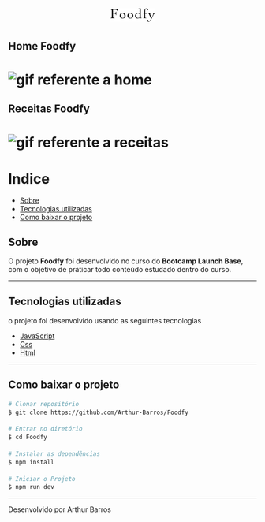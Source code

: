 <h1 align="center">
  <img src="projeto-foodfy/assets/logo.png" alt="Imagem referente a o site">
</h1>

## Home Foodfy

<h1>
  <img src="https://ik.imagekit.io/xlj9cejf8v/home.foodfy_Iej-kMb-9.gif" alt="gif referente a home">
</h1>

## Receitas Foodfy
<h1>
  <img src="https://ik.imagekit.io/xlj9cejf8v/receitas_7iIDQQsGw.gif" alt="gif referente a receitas">
</h1>

# Indice
- [Sobre](#sobre)
- [Tecnologias utilizadas](#tecnologias-utilizadas)
- [Como baixar o projeto](#como-baixar-o-projeto)

## Sobre

O projeto **Foodfy** foi desenvolvido no curso do **Bootcamp Launch Base**, com o objetivo de práticar todo conteúdo estudado dentro do curso. 

---

## Tecnologias utilizadas

o projeto foi desenvolvido usando as seguintes tecnologias

- [JavaScript](https://developer.mozilla.org/pt-BR/docs/Web/JavaScript)
- [Css](https://www.w3schools.com/Css/)
- [Html](https://www.w3schools.com/html/)

---

## Como baixar o projeto

```bash
# Clonar repositório
$ git clone https://github.com/Arthur-Barros/Foodfy

# Entrar no diretório
$ cd Foodfy

# Instalar as dependências
$ npm install

# Iniciar o Projeto
$ npm run dev

```
---
Desenvolvido por Arthur Barros
